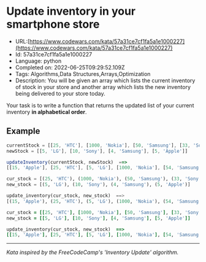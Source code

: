 # Update inventory  in your smartphone store

 - URL:[https://www.codewars.com/kata/57a31ce7cf1fa5a1e1000227](https://www.codewars.com/kata/57a31ce7cf1fa5a1e1000227)
 - Id: 57a31ce7cf1fa5a1e1000227
 - Language: python
 - Completed on: 2022-06-25T09:29:52.109Z
 - Tags: Algorithms,Data Structures,Arrays,Optimization
 - Description:
You will be given an array which lists the current inventory of stock in your store and another array which lists the new inventory being delivered to your store today.

Your task is to write a function that returns the updated list of your current inventory **in alphabetical order**.

## Example

```javascript
currentStock = [[25, 'HTC'], [1000, 'Nokia'], [50, 'Samsung'], [33, 'Sony'], [10, 'Apple']]
newStock = [[5, 'LG'], [10, 'Sony'], [4, 'Samsung'], [5, 'Apple']]

updateInventory(currentStock, newStock)  ==>
[[15, 'Apple'], [25, 'HTC'], [5, 'LG'], [1000, 'Nokia'], [54, 'Samsung'], [43, 'Sony']]
```
```python
cur_stock = [(25, 'HTC'), (1000, 'Nokia'), (50, 'Samsung'), (33, 'Sony'), (10, 'Apple')]
new_stock = [(5, 'LG'), (10, 'Sony'), (4, 'Samsung'), (5, 'Apple')]

update_inventory(cur_stock, new_stock)  ==>
[(15, 'Apple'), (25, 'HTC'), (5, 'LG'), (1000, 'Nokia'), (54, 'Samsung'), (43, 'Sony')]
```
```ruby
cur_stock = [[25, 'HTC'], [1000, 'Nokia'], [50, 'Samsung'], [33, 'Sony'], [10, 'Apple']]
new_stock = [[5, 'LG'], [10, 'Sony'], [4, 'Samsung'], [5, 'Apple']]

update_inventory(cur_stock, new_stock)  ==>
[[15, 'Apple'], [25, 'HTC'], [5, 'LG'], [1000, 'Nokia'], [54, 'Samsung'], [43, 'Sony']]
```

___

*Kata inspired by the FreeCodeCamp's 'Inventory Update' algorithm.*


